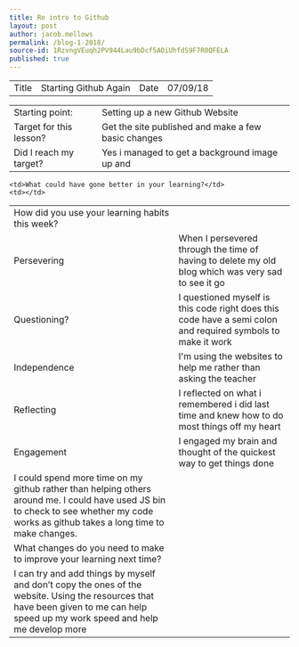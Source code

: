 ```yaml
---
title: Re intro to Github
layout: post
author: jacob.mellows
permalink: /blog-1-2018/
source-id: 1RzvngVEuqh2PV944Lau9bDcf5AOiUhfdS9F7R0QFELA
published: true
---
```

<table>
  <tr>
    <td>Title</td>
    <td>Starting Github Again</td>
    <td>Date</td>
    <td>07/09/18</td>
  </tr>
</table>


<table>
  <tr>
    <td>Starting point:</td>
    <td>Setting up a new Github Website</td>
  </tr>
  <tr>
    <td>Target for this lesson?</td>
    <td>Get the site published and make a few basic changes</td>
  </tr>
  <tr>
    <td>Did I reach my target? </td>
    <td>Yes i managed to get a background image up and </td>
  </tr>
</table>


<table>
  <tr>
    <td>How did you use your learning habits this week?</td>
    <td></td>
  </tr>
  <tr>
    <td>Persevering</td>
    <td>When I persevered through the time of having to delete my old blog which was very sad to see it go</td>
  </tr>
  <tr>
    <td>Questioning?</td>
    <td>I questioned myself is this code right does this code have  a semi colon and required symbols to make it work</td>
  </tr>
  <tr>
    <td>Independence</td>
    <td>I'm using the websites to help me rather than asking the teacher</td>
  </tr>
  <tr>
    <td>Reflecting</td>
    <td>I reflected on what i remembered i did last time and knew how to do most things off my heart </td>
  </tr>
  <tr>
    <td>Engagement</td>
    <td>I engaged my brain and thought of the quickest way to get things done</td>
  </tr>
  <tr>
    
    
    <td>What could have gone better in your learning?</td>
    <td></td>
  </tr>
  <tr>
    <td>I could spend more time on my github rather than helping others around me. I could have used JS bin to check to see whether my code works as github takes a long time to make changes.</td>
    <td></td>
  </tr>
  <tr>
    <td>What changes do you need to make to improve your learning next time?</td>
    <td></td>
  </tr>
  <tr>
    <td>I can try and add things by myself and don’t copy the ones of the website. Using the resources that  have been given to me can help speed up my work speed and help me develop more</td>
    <td></td>
  </tr>
</table>


